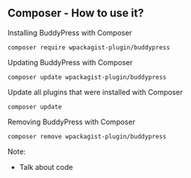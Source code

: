 ## Composer - How to use it?

Installing BuddyPress with Composer
```
composer require wpackagist-plugin/buddypress
```
Updating BuddyPress with Composer

```
composer update wpackagist-plugin/buddypress
```

Update all plugins that were installed with Composer
```
composer update
```
Removing BuddyPress with Composer
```
composer remove wpackagist-plugin/buddypress
```

Note:
- Talk about code